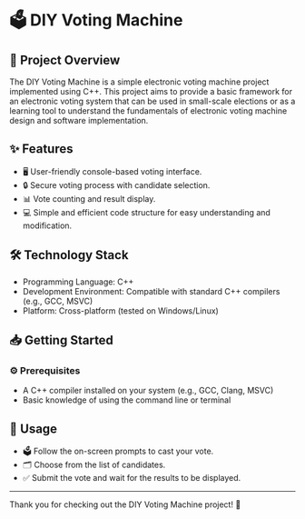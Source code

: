 
# 🗳️ DIY Voting Machine

## 🚀 Project Overview
The DIY Voting Machine is a simple electronic voting machine project implemented using C++. This project aims to provide a basic framework for an electronic voting system that can be used in small-scale elections or as a learning tool to understand the fundamentals of electronic voting machine design and software implementation.

## ✨ Features
- 🖥️ User-friendly console-based voting interface.
- 🔒 Secure voting process with candidate selection.
- 📊 Vote counting and result display.
- 💻 Simple and efficient code structure for easy understanding and modification.

## 🛠️ Technology Stack
- Programming Language: C++
- Development Environment: Compatible with standard C++ compilers (e.g., GCC, MSVC)
- Platform: Cross-platform (tested on Windows/Linux)

## 📥 Getting Started

### ⚙️ Prerequisites
- A C++ compiler installed on your system (e.g., GCC, Clang, MSVC)
- Basic knowledge of using the command line or terminal


## 📝 Usage
- 🗳️ Follow the on-screen prompts to cast your vote.
- 🗂️ Choose from the list of candidates.
- ✅ Submit the vote and wait for the results to be displayed.

---

Thank you for checking out the DIY Voting Machine project! 🎉
